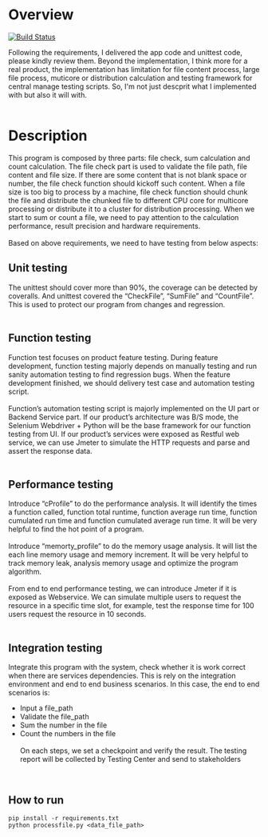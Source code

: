 # Overview
[![Build Status](https://travis-ci.org/i070595/emc1.svg?branch=master)](https://travis-ci.org/i070595/emc1)

Following the requirements, I delivered the app code and unittest code, please kindly review them. Beyond the implementation, I think more for a real product, the implementation has limitation for file content process, large file process, muticore or distribution calculation and testing framework for central manage testing scripts. So, I'm not just descprit what I implemented with but also it will with.<br>
<br>

# Description

This program is composed by three parts: file check, sum calculation and count calculation. The file check part is used to validate the file path, file content and file size. If there are some content that is not blank space or number, the file check function should kickoff such content. When a file size is too big to process by a machine, file check function should chunk the file and distribute the chunked file to different CPU core for multicore processing or distribute it to a cluster for distribution processing.  When we start to sum or count a file, we need to pay attention to the calculation performance, result precision and hardware requirements. <br>
<br>
Based on above requirements, we need to have testing from below aspects:
<br>

## Unit testing
The unittest should cover more than 90%, the coverage can be detected by coveralls. And unittest covered the “CheckFile”, “SumFile” and “CountFile”.  This is used to protect our program from changes and regression.
<br><br>

## Function testing
Function test focuses on product feature testing. During feature development, function testing majorly depends on manually testing and run sanity automation testing to find regression bugs. When the feature development finished, we should delivery test case and automation testing script. <br>
<br>
Function’s automation testing script is majorly implemented on the UI part or Backend Service part. If our product’s architecture was B/S mode, the Selenium Webdriver + Python will be the base framework for our function testing from UI. If our product’s services were exposed as Restful web service, we can use Jmeter to simulate the HTTP requests and parse and assert the response data.<br>
<br>

## Performance testing
Introduce “cProfile” to do the performance analysis.  It will identify the times a function called, function total runtime, function average run time, function cumulated run time and function cumulated average run time. It will be very helpful to find the hot point of a program.<br>
<br>
Introduce “memorty_profile” to do the memory usage analysis. It will list the each line memory usage and memory increment. It will be very helpful to track memory leak, analysis memory usage and optimize the program algorithm.<br>
<br>
From end to end performance testing, we can introduce Jmeter if it is exposed as Webservice. We can simulate multiple users to request the resource in a specific time slot, for example, test the response time for 100 users request the resource in 10 seconds.<br>
<br>

## Integration testing
Integrate this program with the system, check whether it is work correct when there are services dependencies. This is rely on the integration environment and end to end business scenarios. In this case, the end to end scenarios is: 
* Input a file_path
* Validate the file_path
* Sum the number in the file
* Count the numbers in the file
<br><br>
On each steps, we set a checkpoint and verify the result. The testing report will be collected by Testing Center and send to stakeholders<br>
<br>

## How to run
    pip install -r requirements.txt
    python processfile.py <data_file_path>

